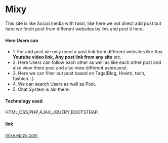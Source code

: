 # Mixy

This site is like Social media with twist, like here we not direct add post but here we fetch post from different websites by link and post it here.

<h4>Here Users can</h4>
<ul>
  <li>1. For add post we only need a post link from different websites like Any <b>Youtube video link, Any post link from any site</b> etc. </li> 
  <li>2. Here Users can follow each other as well as like each other post and also view there post and also view different users post.</li>
  <li>3. Here we can filter out post based on Tags(Blog, Howto, tech, fashion...)</li>
  <li>4. We can search Users as well as Post.</li>
  <li>5. Chat System is alo there.</li>
</ul>

<h4>Technology used</h4>

HTML,CSS,PHP,AJAX,JQUERY,BOOTSTRAP.

<h4>link</h4>
<a href="http://mixy.epizy.com/">mixy.epizy.com</a>
